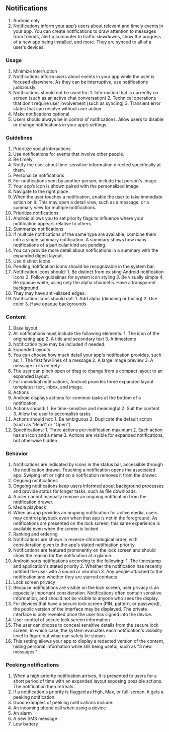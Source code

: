 ## Notifications
1. Android only
2. Notifications inform your app’s users about relevant and timely events in your app. You can create notifications to draw attention to messages from friends, alert a commuter to traffic slowdowns, show the progress of a new app being installed, and more. They are synced to all of a user's devices.

### Usage
1. Minimize interruption
  1. Notifications inform users about events in your app while the user is focused elsewhere. As they can be interruptive, use notifications judiciously.
  2. Notifications should not be used for:
    1. Information that is currently on screen (such as an active chat conversation)
    2. Technical operations that don’t require user involvement (such as syncing)
    3. Transient error states that can resolve without user action
2. Make notifications optional
  1. Users should always be in control of notifications. Allow users to disable or change notifications in your app’s settings.

### Guidelines
1. Prioritize social interactions
  1. Use notifications for events that involve other people.
2. Be timely
  1. Notify the user about time-sensitive information directed specifically at them.
3. Personalize notifications
  1. For notifications sent by another person, include that person's image.
  2. Your app’s icon is shown paired with the personalized image.
4. Navigate to the right place
  1. When the user touches a notification, enable the user to take immediate action on it. This may open a detail view, such as a message, or a summary view for multiple notifications.
5. Prioritize notifications
  1. Android allows you to set priority flags to influence where your notification appears relative to others.
6. Summarize notifications
  1. If multiple notifications of the same type are available, combine them into a single summary notification. A summary shows how many notifications of a particular kind are pending.
  2. You can provide more detail about notifications in a summary with the expanded digest layout.
7. Use distinct icons
  1. Pending notification icons should be recognizable in the system bar.
  2. Notification icons should:
    1. Be distinct from existing Android notification icons
    2. Follow guidelines for system icon styling
    3. Be visually simple
    4. Be opaque white, using only the alpha channel
    5. Have a transparent background
  3. They may have anti-aliased edges.
  4. Notification icons should not:
    1. Add alpha (dimming or fading)
    2. Use color
    3. Have opaque backgrounds
    
### Content
1. Base layout
  1. All notifications must include the following elements:
    1. The icon of the originating app
    2. A title and secondary text
    3. A timestamp
  2. Notification type may be included if needed.
2. Expanded layouts
  1. You can choose how much detail your app's notification provides, such as:
    1. The first few lines of a message
    2. A large image preview
    3. A message in its entirety
  2. The user can pinch open or drag to change from a compact layout to an expanded layout.
  3. For individual notifications, Android provides three expanded layout templates: text, inbox, and image.
3. Actions
  1. Android displays actions for common tasks at the bottom of a notification.
  2. Actions should:
    1. Be time-sensitive and meaningful
    2. Suit the content
    3. Allow the user to accomplish tasks
  3. Actions should not:
    1. Be ambiguous
    2. Duplicate the default action (such as "Read" or "Open")
  4. Specifications:
    1. Three actions per notification maximum
    2. Each action has an icon and a name
    3. Actions are visible for expanded notifications, but otherwise hidden
  
### Behavior
1. Notifications are indicated by icons in the status bar, accessible through the notification drawer. Touching a notification opens the associated app. Swiping left or right on a notification removes it from the drawer.
2. Ongoing notifications
  1. Ongoing notifications keep users informed about background processes and provide status for longer tasks, such as file downloads.
  2. A user cannot manually remove an ongoing notification from the notification drawer.
3. Media playback
  1. When an app provides an ongoing notification for active media, users may control playback even when that app is not in the foreground. As notifications are presented on the lock screen, this same experience is available even when the screen is locked.
4. Ranking and ordering
  1. Notifications are shown in reverse-chronological order, with consideration given to the app's stated notification priority.
  2. Notifications are featured prominently on the lock screen and should show the reason for the notification at a glance.
  3. Android sorts notifications according to the following:
    1. The timestamp and application's stated priority
    2. Whether the notification has recently notified the user with a sound or vibration
    3. Any people attached to the notification and whether they are starred contacts
5. Lock screen privacy
  1. Because notifications are visible on the lock screen, user privacy is an especially important consideration. Notifications often contain sensitive information, and should not be visible to anyone who sees the display.
  2. For devices that have a secure lock screen (PIN, pattern, or password), the public version of the interface may be displayed. The private interface is only revealed once the user has signed into the device.
6. User control of secure lock screen information
  1. The user can choose to conceal sensitive details from the secure lock screen, in which case, the system evaluates each notification's visibility level to figure out what can safely be shown.
  2. This setting allows your app to display a redacted version of the content, hiding personal information while still being useful, such as "3 new messages."
  
### Peeking notifications
1. When a high-priority notification arrives, it is presented to users for a short period of time with an expanded layout exposing possible actions. The notification then retreats.
2. If a notification's priority is flagged as High, Max, or full-screen, it gets a peeking notification.
3. Good examples of peeking notifications include:
  1. An incoming phone call when using a device
  2. An alarm
  3. A new SMS message
  4. Low battery
